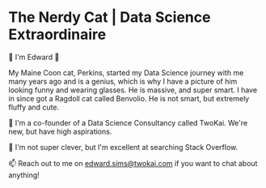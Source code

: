 # The Nerdy Cat | Data Science Extraordinaire
👋 I'm Edward 👋

My Maine Coon cat, Perkins, started my Data Science journey with me many years ago and is a genius, which is why I have a picture of him looking funny and wearing glasses. He is massive, and super smart. I have in since got a Ragdoll cat called Benvolio. He is not smart, but extremely fluffy and cute.

🏢 I'm a co-founder of a Data Science Consultancy called TwoKai. We're new, but have high aspirations.

👀 I'm not super clever, but I'm excellent at searching Stack Overflow.

📫 Reach out to me on edward.sims@twokai.com if you want to chat about anything!
